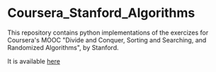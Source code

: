 # Coursera_Stanford_Algorithms
This repository contains python implementations of the exercizes for Coursera's MOOC "Divide and Conquer, Sorting and Searching, and Randomized Algorithms", by Stanford.

It is available [here](https://www.coursera.org/learn/algorithms-divide-conquer)
